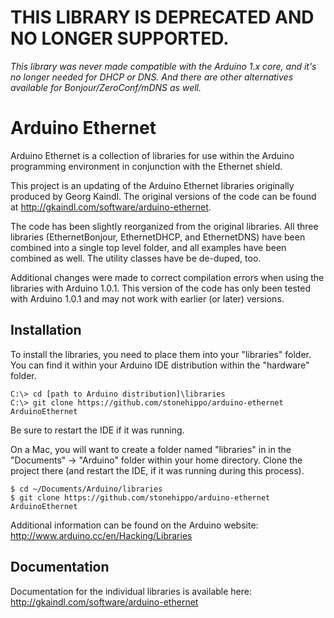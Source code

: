 THIS LIBRARY IS DEPRECATED AND NO LONGER SUPPORTED.
=======

_This library was never made compatible with the Arduino 1.x core, and it's no longer needed for DHCP or DNS. And there are other alternatives available for Bonjour/ZeroConf/mDNS as well._

Arduino Ethernet
================

Arduino Ethernet is a collection of libraries for use within the Arduino programming environment in conjunction with the Ethernet shield.

This project is an updating of the Arduino Ethernet libraries originally produced by Georg Kaindl. The original versions of the code can be found at http://gkaindl.com/software/arduino-ethernet.

The code has been slightly reorganized from the original libraries. All three libraries (EthernetBonjour, EthernetDHCP, and EthernetDNS) have been combined into a single top level folder, and all examples have been combined as well. The utility classes have be de-duped, too.

Additional changes were made to correct compilation errors when using the libraries with Arduino 1.0.1. This version of the code has only been tested with Arduino 1.0.1 and may not work with earlier (or later) versions.

Installation
------------

To install the libraries, you need to place them into your "libraries" folder. You can find it within your Arduino IDE distribution within the "hardware" folder.

    C:\> cd [path to Arduino distribution]\libraries
    C:\> git clone https://github.com/stonehippo/arduino-ethernet ArduinoEthernet

Be sure to restart the IDE if it was running.

On a Mac, you will want to create a folder named "libraries" in in the "Documents" -> "Arduino" folder within your home directory. Clone the project there (and restart the IDE, if it was running during this process).

    $ cd ~/Documents/Arduino/libraries
    $ git clone https://github.com/stonehippo/arduino-ethernet ArduinoEthernet

Additional information can be found on the Arduino website: http://www.arduino.cc/en/Hacking/Libraries

Documentation
-------------

Documentation for the individual libraries is available here: http://gkaindl.com/software/arduino-ethernet